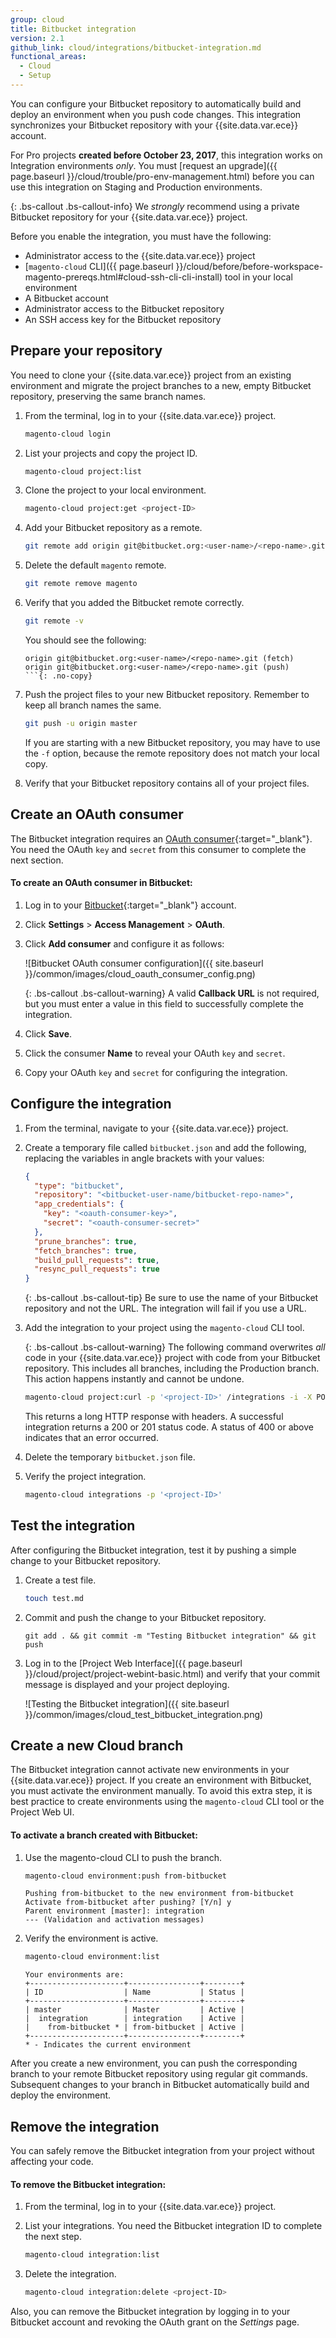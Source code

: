 ```yaml
---
group: cloud
title: Bitbucket integration
version: 2.1
github_link: cloud/integrations/bitbucket-integration.md
functional_areas:
  - Cloud
  - Setup
---
```


You can configure your Bitbucket repository to automatically build and deploy an environment when you push code changes. This integration synchronizes your Bitbucket repository with your {{site.data.var.ece}} account.

For Pro projects **created before October 23, 2017**, this integration works on Integration environments _only_. You must [request an upgrade]({{ page.baseurl }}/cloud/trouble/pro-env-management.html) before you can use this integration on Staging and Production environments.

{: .bs-callout .bs-callout-info}
We _strongly_ recommend using a private Bitbucket repository for your {{site.data.var.ece}} project.

Before you enable the integration, you must have the following:

-  Administrator access to the {{site.data.var.ece}} project
-  [`magento-cloud` CLI]({{ page.baseurl }}/cloud/before/before-workspace-magento-prereqs.html#cloud-ssh-cli-cli-install) tool in your local environment
-  A Bitbucket account
-  Administrator access to the Bitbucket repository
-  An SSH access key for the Bitbucket repository

## Prepare your repository

You need to clone your {{site.data.var.ece}} project from an existing environment and migrate the project branches to a new, empty Bitbucket repository, preserving the same branch names.

1.  From the terminal, log in to your {{site.data.var.ece}} project.

    ```bash
    magento-cloud login
    ```

1.  List your projects and copy the project ID.

    ```bash
    magento-cloud project:list
    ```

1.  Clone the project to your local environment.

    ```bash
    magento-cloud project:get <project-ID>
    ```

1.  Add your Bitbucket repository as a remote.

    ```bash
    git remote add origin git@bitbucket.org:<user-name>/<repo-name>.git
    ```

1.  Delete the default `magento` remote.

    ```bash
    git remote remove magento
    ```

1.  Verify that you added the Bitbucket remote correctly.

    ```bash
    git remote -v
    ```

    You should see the following:

    ```terminal
    origin git@bitbucket.org:<user-name>/<repo-name>.git (fetch)
    origin git@bitbucket.org:<user-name>/<repo-name>.git (push)
    ```{: .no-copy}

1.  Push the project files to your new Bitbucket repository. Remember to keep all branch names the same.

    ```bash
    git push -u origin master
    ```

    If you are starting with a new Bitbucket repository, you may have to use the `-f` option, because the remote repository does not match your local copy.

1.  Verify that your Bitbucket repository contains all of your project files.

## Create an OAuth consumer

The Bitbucket integration requires an [OAuth consumer](https://confluence.atlassian.com/x/pwIwDg){:target="\_blank"}. You need the OAuth `key` and `secret` from this consumer to complete the next section.

#### To create an OAuth consumer in Bitbucket:

1.  Log in to your [Bitbucket](https://bitbucket.org/account/signin/){:target="\_blank"} account.

1.  Click **Settings** > **Access Management** > **OAuth**.

1.  Click **Add consumer** and configure it as follows:

    ![Bitbucket OAuth consumer configuration]({{ site.baseurl }}/common/images/cloud_oauth_consumer_config.png)

    {: .bs-callout .bs-callout-warning}
    A valid **Callback URL** is not required, but you must enter a value in this field to successfully complete the integration.

1.  Click **Save**.

1.  Click the consumer **Name** to reveal your OAuth `key` and `secret`.

1.  Copy your OAuth `key` and `secret` for configuring the integration.

## Configure the integration

1.  From the terminal, navigate to your {{site.data.var.ece}} project.

1.  Create a temporary file called `bitbucket.json` and add the following, replacing the variables in angle brackets with your values:

    ```json
    {
      "type": "bitbucket",
      "repository": "<bitbucket-user-name/bitbucket-repo-name>",
      "app_credentials": {
        "key": "<oauth-consumer-key>",
        "secret": "<oauth-consumer-secret>"
      },
      "prune_branches": true,
      "fetch_branches": true,
      "build_pull_requests": true,
      "resync_pull_requests": true
    }
    ```

    {: .bs-callout .bs-callout-tip}
    Be sure to use the name of your Bitbucket repository and not the URL. The integration will fail if you use a URL.

1.  Add the integration to your project using the `magento-cloud` CLI tool.

    {: .bs-callout .bs-callout-warning}
    The following command overwrites _all_ code in your {{site.data.var.ece}} project with code from your Bitbucket repository. This includes all branches, including the Production branch. This action happens instantly and cannot be undone.

    ```bash
    magento-cloud project:curl -p '<project-ID>' /integrations -i -X POST -d "$(< bitbucket.json)"
    ```

    This returns a long HTTP response with headers. A successful integration returns a 200 or 201 status code. A status of 400 or above indicates that an error occurred.

1.  Delete the temporary `bitbucket.json` file.

1.  Verify the project integration.

    ```bash
    magento-cloud integrations -p '<project-ID>'
    ```

## Test the integration

After configuring the Bitbucket integration, test it by pushing a simple change to your Bitbucket repository.

1.  Create a test file.

    ```bash
    touch test.md
    ```

1.  Commit and push the change to your Bitbucket repository.

    ```
    git add . && git commit -m "Testing Bitbucket integration" && git push
    ```

1.  Log in to the [Project Web Interface]({{ page.baseurl }}/cloud/project/project-webint-basic.html) and verify that your commit message is displayed and your project deploying.

    ![Testing the Bitbucket integration]({{ site.baseurl }}/common/images/cloud_test_bitbucket_integration.png)

## Create a new Cloud branch

The Bitbucket integration cannot activate new environments in your {{site.data.var.ece}} project. If you create an environment with Bitbucket, you must activate the environment manually. To avoid this extra step, it is best practice to create environments using the `magento-cloud` CLI tool or the Project Web UI.

#### To activate a branch created with Bitbucket:

1.  Use the magento-cloud CLI to push the branch.

    ```bash
    magento-cloud environment:push from-bitbucket
    ```

    ```terminal
    Pushing from-bitbucket to the new environment from-bitbucket
    Activate from-bitbucket after pushing? [Y/n] y
    Parent environment [master]: integration
    --- (Validation and activation messages)
    ```

1.  Verify the environment is active.

    ```bash
    magento-cloud environment:list
    ```

    ```
    Your environments are: 
    +---------------------+----------------+--------+
    | ID                  | Name           | Status |
    +---------------------+----------------+--------+
    | master              | Master         | Active |
    |  integration        | integration    | Active |
    |    from-bitbucket * | from-bitbucket | Active |
    +---------------------+----------------+--------+
    * - Indicates the current environment
    ```

After you create a new environment, you can push the corresponding branch to your remote Bitbucket repository using regular git commands. Subsequent changes to your branch in Bitbucket automatically build and deploy the environment.

## Remove the integration

You can safely remove the Bitbucket integration from your project without affecting your code.

#### To remove the Bitbucket integration:

1.  From the terminal, log in to your {{site.data.var.ece}} project.

1.  List your integrations. You need the Bitbucket integration ID to complete the next step.

    ```bash
    magento-cloud integration:list
    ```

1.  Delete the integration.

    ```bash
    magento-cloud integration:delete <project-ID>
    ```

Also, you can remove the Bitbucket integration by logging in to your Bitbucket account and revoking the OAuth grant on the _Settings_ page.
